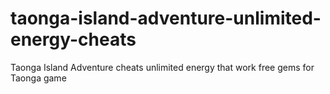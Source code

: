 # taonga-island-adventure-unlimited-energy-cheats
Taonga Island Adventure cheats unlimited energy that work free gems for Taonga game
